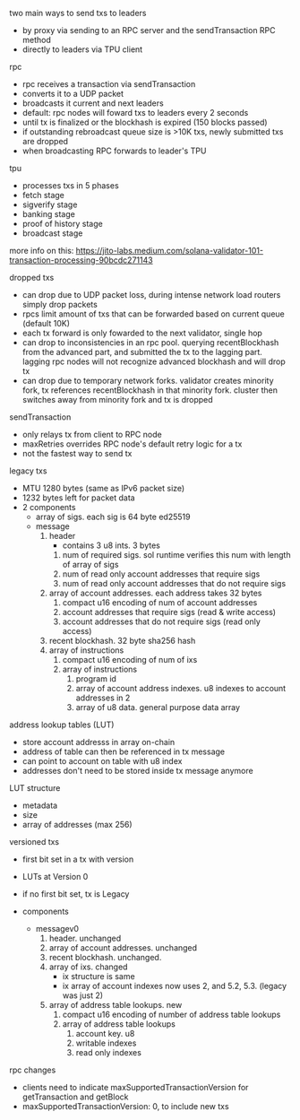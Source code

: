 two main ways to send txs to leaders

- by proxy via sending to an RPC server and the sendTransaction RPC method
- directly to leaders via TPU client

rpc

- rpc receives a transaction via sendTransaction
- converts it to a UDP packet
- broadcasts it current and next leaders
- default: rpc nodes will foward txs to leaders every 2 seconds
- until tx is finalized or the blockhash is expired (150 blocks passed)
- if outstanding rebroadcast queue size is >10K txs, newly submitted txs are dropped
- when broadcasting RPC forwards to leader's TPU

tpu

- processes txs in 5 phases
- fetch stage
- sigverify stage
- banking stage
- proof of history stage
- broadcast stage

more info on this: https://jito-labs.medium.com/solana-validator-101-transaction-processing-90bcdc271143

dropped txs

- can drop due to UDP packet loss, during intense network load routers simply drop packets
- rpcs limit amount of txs that can be forwarded based on current queue (default 10K)
- each tx forward is only fowarded to the next validator, single hop
- can drop to inconsistencies in an rpc pool. querying recentBlockhash from the
  advanced part, and submitted the tx to the lagging part.
  lagging rpc nodes will not recognize advanced blockhash and will drop tx
- can drop due to temporary network forks.
  validator creates minority fork, tx references recentBlockhash in that minority fork.
  cluster then switches away from minority fork and tx is dropped

sendTransaction

- only relays tx from client to RPC node
- maxRetries overrides RPC node's default retry logic for a tx
- not the fastest way to send tx

legacy txs

- MTU 1280 bytes (same as IPv6 packet size)
- 1232 bytes left for packet data
- 2 components
  - array of sigs. each sig is 64 byte ed25519
  - message
    1. header
       - contains 3 u8 ints. 3 bytes
       1. num of required sigs. sol runtime verifies this num with length of array of sigs
       2. num of read only account addresses that require sigs
       3. num of read only account addresses that do not require sigs
    2. array of account addresses. each address takes 32 bytes
       1. compact u16 encoding of num of account addresses
       2. account addresses that require sigs (read & write access)
       3. account addresses that do not require sigs (read only access)
    3. recent blockhash. 32 byte sha256 hash
    4. array of instructions
       1. compact u16 encoding of num of ixs
       2. array of instructions
          1. program id
          2. array of account address indexes. u8 indexes to account addresses in 2
          3. array of u8 data. general purpose data array

address lookup tables (LUT)

- store account addresss in array on-chain
- address of table can then be referenced in tx message
- can point to account on table with u8 index
- addresses don't need to be stored inside tx message anymore

LUT structure

- metadata
- size
- array of addresses (max 256)

versioned txs

- first bit set in a tx with version
- LUTs at Version 0
- if no first bit set, tx is Legacy

- components
  - messagev0
    1. header. unchanged
    2. array of account addresses. unchanged
    3. recent blockhash. unchanged.
    4. array of ixs. changed
       - ix structure is same
       - ix array of account indexes now uses 2, and 5.2, 5.3. (legacy was just 2)
    5. array of address table lookups. new
       1. compact u16 encoding of number of address table lookups
       2. array of address table lookups
          1. account key. u8
          2. writable indexes
          3. read only indexes

rpc changes

- clients need to indicate maxSupportedTransactionVersion for getTransaction and getBlock
- maxSupportedTransactionVersion: 0, to include new txs
